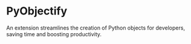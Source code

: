 # PyObjectify
An extension streamlines the creation of Python objects for developers, saving time and boosting productivity.

